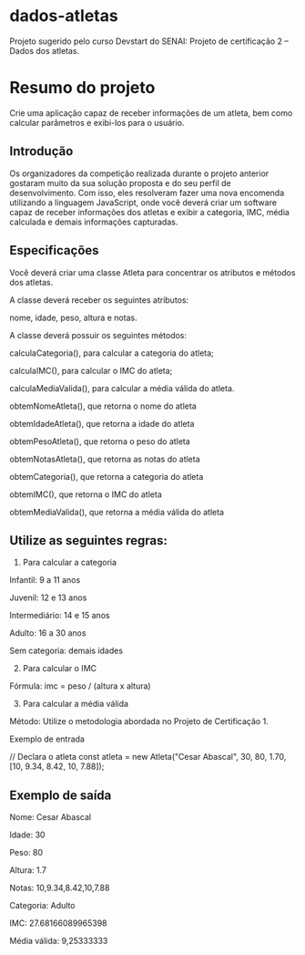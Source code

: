 # dados-atletas
Projeto sugerido pelo curso Devstart do SENAI: Projeto de certificação 2 – Dados dos atletas.

# Resumo do projeto

Crie uma aplicação capaz de receber informações de um atleta, bem como calcular parâmetros e exibi-los para o usuário.

## Introdução

Os organizadores da competição realizada durante o projeto anterior gostaram muito da sua solução proposta e do seu perfil de desenvolvimento. Com isso, eles resolveram fazer uma nova encomenda utilizando a linguagem JavaScript, onde você deverá criar um software capaz de receber informações dos atletas e exibir a categoria, IMC, média calculada e demais informações capturadas.

## Especificações

Você deverá criar uma classe Atleta para concentrar os atributos e métodos dos atletas.

A classe deverá receber os seguintes atributos:

nome,
idade,
peso,
altura e
notas.

A classe deverá possuir os seguintes métodos:

calculaCategoria(), para calcular a categoria do atleta;

calculaIMC(), para calcular o IMC do atleta;

calculaMediaValida(), para calcular a média válida do atleta.

obtemNomeAtleta(), que retorna o nome do atleta

obtemIdadeAtleta(), que retorna a idade do atleta

obtemPesoAtleta(), que retorna o peso do atleta

obtemNotasAtleta(), que retorna as notas do atleta

obtemCategoria(), que retorna a categoria do atleta

obtemIMC(), que retorna o IMC do atleta

obtemMediaValida(), que retorna a média válida do atleta

## Utilize as seguintes regras:

1. Para calcular a categoria

Infantil: 9 a 11 anos

Juvenil: 12 e 13 anos

Intermediário: 14 e 15 anos

Adulto: 16 a 30 anos

Sem categoria: demais idades

2. Para calcular o IMC

Fórmula: imc = peso / (altura x altura)

3. Para calcular a média válida

Método: Utilize o metodologia abordada no Projeto de Certificação 1.

Exemplo de entrada

// Declara o atleta
const atleta = new Atleta("Cesar Abascal",
    30, 80, 1.70,
    [10, 9.34, 8.42, 10, 7.88]);

## Exemplo de saída

Nome: Cesar Abascal

Idade: 30

Peso: 80

Altura: 1.7

Notas: 10,9.34,8.42,10,7.88

Categoria: Adulto

IMC: 27.68166089965398

Média válida: 9,25333333
